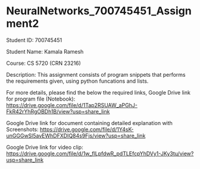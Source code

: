 # NeuralNetworks_700745451_Assignment2
Student ID: 700745451
 
 Student Name: Kamala Ramesh
 
 Course: CS 5720 (CRN 23216)
 
 Description: This assignment consists of program snippets that performs the requirements given, using python funcations and lists.
 
 For more details, please find the below the required links,
 Google Drive link for program file (Notebook): https://drive.google.com/file/d/1Tap2RSUAW_aPGhJ-FkR42rYhRgOBDh1B/view?usp=share_link
 
 Google Drive link for document containing detailed explanation with Screenshots: https://drive.google.com/file/d/1Y4sK-unGGGwSl5avEWhDFXDIQ84s9Fjs/view?usp=share_link
 
 Google Drive link for video clip: https://drive.google.com/file/d/1w_flLpfdwR_pdTLEfcpYhDVy1-JKy3tu/view?usp=share_link
